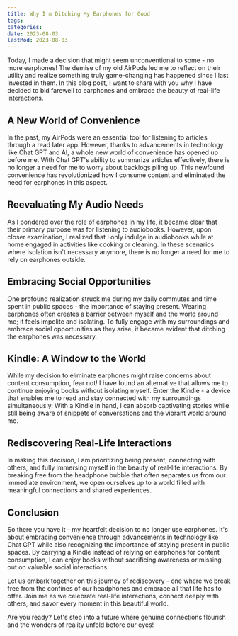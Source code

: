 ```yaml
---
title: Why I'm Ditching My Earphones for Good
tags:
categories:
date: 2023-08-03
lastMod: 2023-08-03
---
```

Today, I made a decision that might seem unconventional to some - no more earphones! The demise of my old AirPods led me to reflect on their utility and realize something truly game-changing has happened since I last invested in them. In this blog post, I want to share with you why I have decided to bid farewell to earphones and embrace the beauty of real-life interactions.

## A New World of Convenience

In the past, my AirPods were an essential tool for listening to articles through a read later app. However, thanks to advancements in technology like Chat GPT and AI, a whole new world of convenience has opened up before me. With Chat GPT's ability to summarize articles effectively, there is no longer a need for me to worry about backlogs piling up. This newfound convenience has revolutionized how I consume content and eliminated the need for earphones in this aspect.

## Reevaluating My Audio Needs

As I pondered over the role of earphones in my life, it became clear that their primary purpose was for listening to audiobooks. However, upon closer examination, I realized that I only indulge in audiobooks while at home engaged in activities like cooking or cleaning. In these scenarios where isolation isn't necessary anymore, there is no longer a need for me to rely on earphones outside.

## Embracing Social Opportunities

One profound realization struck me during my daily commutes and time spent in public spaces - the importance of staying present. Wearing earphones often creates a barrier between myself and the world around me; it feels impolite and isolating. To fully engage with my surroundings and embrace social opportunities as they arise, it became evident that ditching the earphones was necessary.

## Kindle: A Window to the World

While my decision to eliminate earphones might raise concerns about content consumption, fear not! I have found an alternative that allows me to continue enjoying books without isolating myself. Enter the Kindle - a device that enables me to read and stay connected with my surroundings simultaneously. With a Kindle in hand, I can absorb captivating stories while still being aware of snippets of conversations and the vibrant world around me.

## Rediscovering Real-Life Interactions

In making this decision, I am prioritizing being present, connecting with others, and fully immersing myself in the beauty of real-life interactions. By breaking free from the headphone bubble that often separates us from our immediate environment, we open ourselves up to a world filled with meaningful connections and shared experiences.

## Conclusion

So there you have it - my heartfelt decision to no longer use earphones. It's about embracing convenience through advancements in technology like Chat GPT while also recognizing the importance of staying present in public spaces. By carrying a Kindle instead of relying on earphones for content consumption, I can enjoy books without sacrificing awareness or missing out on valuable social interactions.

Let us embark together on this journey of rediscovery - one where we break free from the confines of our headphones and embrace all that life has to offer. Join me as we celebrate real-life interactions, connect deeply with others, and savor every moment in this beautiful world.

Are you ready? Let's step into a future where genuine connections flourish and the wonders of reality unfold before our eyes!

